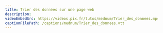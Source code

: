 ```yaml
---
title: Trier des données sur une page web
description:
videoEmbedSrc: https://videos.pix.fr/tutos/mednum/Trier_des_donnees.mp4
captionFilePath: /captions/mednum/Trier_des_donnees.vtt
---
```


